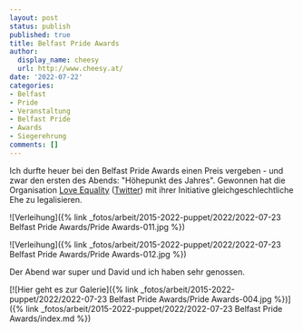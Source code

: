 ```yaml
---
layout: post
status: publish
published: true
title: Belfast Pride Awards
author:
  display_name: cheesy
  url: http://www.cheesy.at/
date: '2022-07-22'
categories:
- Belfast
- Pride
- Veranstaltung
- Belfast Pride
- Awards
- Siegerehrung
comments: []
---
```

Ich durfte heuer bei den Belfast Pride Awards einen Preis vergeben - und zwar den ersten des Abends: "Höhepunkt des Jahres". Gewonnen hat die Organisation [Love Equality](https://www.facebook.com/LoveEqualityNI/) ([Twitter](https://twitter.com/Love_EqualityNI)) mit ihrer Initiative gleichgeschlechtliche Ehe zu legalisieren.

![Verleihung]({% link _fotos/arbeit/2015-2022-puppet/2022/2022-07-23 Belfast Pride Awards/Pride Awards-011.jpg %})

![Verleihung]({% link _fotos/arbeit/2015-2022-puppet/2022/2022-07-23 Belfast Pride Awards/Pride Awards-012.jpg %})

Der Abend war super und David und ich haben sehr genossen.

[![Hier geht es zur Galerie]({% link _fotos/arbeit/2015-2022-puppet/2022/2022-07-23 Belfast Pride Awards/Pride Awards-004.jpg %})]({% link _fotos/arbeit/2015-2022-puppet/2022/2022-07-23 Belfast Pride Awards/index.md %})
